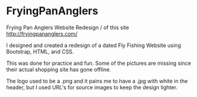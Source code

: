 # FryingPanAnglers
Frying Pan Anglers Website Redesign / of this site http://fryingpananglers.com/

I designed and created a redesign of a dated Fly Fishing Website using Bootstrap, HTML, and CSS. 

This was done for practice and fun. Some of the pictures are missing since their actual shopping site has gone offline. 

The logo used to be a .png and it pains me to have a .jpg with white in the header, but I used URL's for source images to keep the design lighter.
